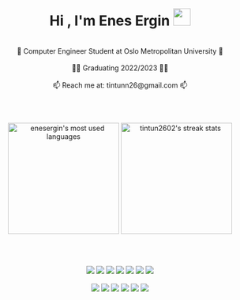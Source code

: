 <h1 align="center"><b>Hi , I'm Enes Ergin </b>
  <img src="https://media.giphy.com/media/hvRJCLFzcasrR4ia7z/giphy.gif" width="35">
</h1>
<br>
<div align="center">
  🏫 Computer Engineer Student at Oslo Metropolitan University 🏫 <br><br>
  🧑‍🎓 Graduating 2022/2023 🧑‍🎓 <br><br>
  📫 Reach me at: tintunn26@gmail.com 📫
</div>

<br><br>

<div align="center">
   <img src="https://github-readme-stats.vercel.app/api/top-langs?username=tintun2602&theme=nightowl&show_icons=true&hide_border=false" height="225" alt="enesergin's most used languages"/>
   <img src="http://github-readme-streak-stats.herokuapp.com?user=tintun2602&theme=nightowl&border_radius=5&date_format=j%20M%5B%20Y%5D&mode=weekly" height="225" alt="tintun2602's streak stats">
</div>

<br><br>

<div align="center">
    <img src="https://img.shields.io/badge/.NET-031627?style=for-the-badge&logo=dotnet&logoColor=feeb95&labelColor=c792ea"/>
    <img src="https://img.shields.io/badge/C%20Sharp-031627?style=for-the-badge&logo=csharp&logoColor=feeb95&labelColor=c792ea"/>
    <img src="https://img.shields.io/badge/Java-031627?style=for-the-badge&logo=joplin&logoColor=feeb95&labelColor=c792ea"/>
    <img src="https://img.shields.io/badge/JavaScript-031627?style=for-the-badge&logo=javascript&logoColor=feeb95&labelColor=c792ea"/>
    <img src="https://img.shields.io/badge/Python-031627?style=for-the-badge&logo=python&logoColor=feeb95&labelColor=c792ea"/>
    <img src="https://img.shields.io/badge/HTML-031627?style=for-the-badge&logo=html5&logoColor=feeb95&labelColor=c792ea"/>
    <img src="https://img.shields.io/badge/CSS-031627?style=for-the-badge&logo=css3&logoColor=feeb95&labelColor=c792ea"/>
<br><br>
    <img src="https://img.shields.io/badge/React-031627?style=for-the-badge&logo=react&logoColor=feeb95&labelColor=c792ea"/>
    <img src="https://img.shields.io/badge/Angular-031627?style=for-the-badge&logo=angular&logoColor=feeb95&labelColor=c792ea"/>
    <img src="https://img.shields.io/badge/Linux-031627?style=for-the-badge&logo=linux&logoColor=feeb95&labelColor=c792ea"/>
    <img src="https://img.shields.io/badge/SQL-031627?style=for-the-badge&logo=mysql&logoColor=feeb95&labelColor=c792ea"/>
    <img src="https://img.shields.io/badge/Git-031627?style=for-the-badge&logo=git&logoColor=feeb95&labelColor=c792ea"/>
    <img src="https://img.shields.io/badge/GitHub-031627?style=for-the-badge&logo=github&logoColor=feeb95&labelColor=c792ea"/>
</div>
